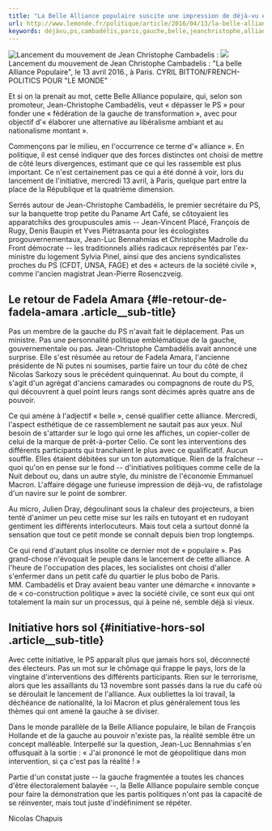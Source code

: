 ```yaml
---
title: "La Belle Alliance populaire suscite une impression de déjà-vu et de rafistolage"
url: http://www.lemonde.fr/politique/article/2016/04/13/la-belle-alliance-populaire-suscite-une-impression-de-deja-vu-et-de-rafistolage_4901549_823448.html
keywords: déjàvu,ps,cambadélis,paris,gauche,belle,jeanchristophe,alliance,impression,lancement,populaire,rafistolage,suscite,politique
---
```

![Lancement du mouvement de Jean Christophe Cambadelis : ](https://img.lemde.fr/2016/04/13/0/0/1280/853/688/0/60/0/8566ef3_28674-13nm8a0.jpg) ![](https://img.lemde.fr/2016/04/13/0/0/1280/853/688/0/60/0/8566ef3_28674-13nm8a0.jpg) Lancement du mouvement de Jean Christophe Cambadelis : \"La belle Alliance Populaire\", le 13 avril 2016., à Paris. CYRIL BITTON/FRENCH-POLITICS POUR \"LE MONDE\"

Et si on la prenait au mot, cette Belle Alliance populaire, qui, selon son promoteur, Jean-Christophe Cambadélis, veut « dépasser le PS » pour fonder une « fédération de la gauche de transformation », avec pour objectif d'« élaborer une alternative au libéralisme ambiant et au nationalisme montant ».

Commençons par le milieu, en l'occurrence ce terme d'« alliance ». En politique, il est censé indiquer que des forces distinctes ont choisi de mettre de côté leurs divergences, estimant que ce qui les rassemble est plus important. Ce n'est certainement pas ce qui a été donné à voir, lors du lancement de l'initiative, mercredi 13 avril, à Paris, quelque part entre la place de la République et la quatrième dimension.

Serrés autour de Jean-Christophe Cambadélis, le premier secrétaire du PS, sur la banquette trop petite du Paname Art Café, se côtoyaient les apparatchiks des groupuscules amis -- Jean-Vincent Placé, François de Rugy, Denis Baupin et Yves Piétrasanta pour les écologistes progouvernementaux, Jean-Luc Bennahmias et Christophe Madrolle du Front démocrate -- les traditionnels alliés radicaux représentés par l'ex-ministre du logement Sylvia Pinel, ainsi que des anciens syndicalistes proches du PS (CFDT, UNSA, FAGE) et des « acteurs de la société civile », comme l'ancien magistrat Jean-Pierre Rosenczveig.

Le retour de Fadela Amara {#le-retour-de-fadela-amara .article__sub-title}
-------------------------

Pas un membre de la gauche du PS n'avait fait le déplacement. Pas un ministre. Pas une personnalité politique emblématique de la gauche, gouvernementale ou pas. Jean-Christophe Cambadélis avait annoncé une surprise. Elle s'est résumée au retour de Fadela Amara, l'ancienne présidente de Ni putes ni soumises, partie faire un tour du côté de chez Nicolas Sarkozy sous le précédent quinquennat. Au bout du compte, il s'agit d'un agrégat d'anciens camarades ou compagnons de route du PS, qui découvrent à quel point leurs rangs sont décimés après quatre ans de pouvoir.

Ce qui amène à l'adjectif « belle », censé qualifier cette alliance. Mercredi, l'aspect esthétique de ce rassemblement ne sautait pas aux yeux. Nul besoin de s'attarder sur le logo qui orne les affiches, un copier-coller de celui de la marque de prêt-à-porter Celio. Ce sont les interventions des différents participants qui tranchaient le plus avec ce qualificatif. Aucun souffle. Elles étaient débitées sur un ton automatique. Rien de la fraîcheur -- quoi qu'on en pense sur le fond -- d'initiatives politiques comme celle de la Nuit debout ou, dans un autre style, du ministre de l'économie Emmanuel Macron. L'affaire dégage une furieuse impression de déjà-vu, de rafistolage d'un navire sur le point de sombrer.

Au micro, Julien Dray, dégoulinant sous la chaleur des projecteurs, a bien tenté d'animer un peu cette mise sur les rails en tutoyant et en rudoyant gentiment les différents interlocuteurs. Mais tout cela a surtout donné la sensation que tout ce petit monde se connaît depuis bien trop longtemps.

Ce qui rend d'autant plus insolite ce dernier mot de « populaire ». Pas grand-chose n'évoquait le peuple dans le lancement de cette alliance. A l'heure de l'occupation des places, les socialistes ont choisi d'aller s'enfermer dans un petit café du quartier le plus bobo de Paris. MM. Cambadélis et Dray avaient beau vanter une démarche « innovante » de « co-construction politique » avec la société civile, ce sont eux qui ont totalement la main sur un processus, qui à peine né, semble déjà si vieux.

Initiative hors sol {#initiative-hors-sol .article__sub-title}
-------------------

Avec cette initiative, le PS apparaît plus que jamais hors sol, déconnecté des électeurs. Pas un mot sur le chômage qui frappe le pays, lors de la vingtaine d'interventions des différents participants. Rien sur le terrorisme, alors que les assaillants du 13 novembre sont passés dans la rue du café où se déroulait le lancement de l'alliance. Aux oubliettes la loi travail, la déchéance de nationalité, la loi Macron et plus généralement tous les thèmes qui ont amené la gauche à se diviser.

Dans le monde parallèle de la Belle Alliance populaire, le bilan de François Hollande et de la gauche au pouvoir n'existe pas, la réalité semble être un concept malléable. Interpellé sur la question, Jean-Luc Bennahmias s'en offusquait à la sortie : « J'ai prononcé le mot de géopolitique dans mon intervention, si ça c'est pas la réalité ! »

Partie d'un constat juste -- la gauche fragmentée a toutes les chances d'être électoralement balayée --, la Belle Alliance populaire semble conçue pour faire la démonstration que les partis politiques n'ont pas la capacité de se réinventer, mais tout juste d'indéfiniment se répéter.

Nicolas Chapuis
